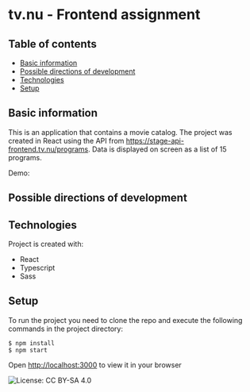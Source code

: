 # tv.nu - Frontend assignment

## Table of contents

- [Basic information](#basic-information)
- [Possible directions of development](#possible-directions-of-development)
- [Technologies](#technologies)
- [Setup](#setup)

## Basic information

This is an application that contains a movie catalog. The project was created in React using the API from https://stage-api-frontend.tv.nu/programs. Data is displayed on screen as a list of 15 programs.

Demo:

## Possible directions of development

## Technologies

Project is created with:

- React
- Typescript
- Sass

## Setup

To run the project you need to clone the repo and execute the following commands in the project directory:

```
$ npm install
$ npm start
```

Open [http://localhost:3000](http://localhost:3000) to view it in your browser

![License: CC BY-SA 4.0](https://img.shields.io/badge/License-CC_BY--SA_4.0-lightgrey.svg)
